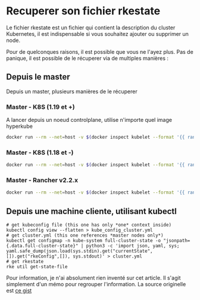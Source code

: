 # Recuperer son fichier rkestate

Le fichier rkestate est un fichier qui contient la description du cluster Kubernetes, il est indispensable si vous souhaitez ajouter ou supprimer un node.

Pour de quelconques raisons, il est possible que vous ne l'ayez plus. Pas de panique, il est possible de le récuperer via de multiples manières :

## Depuis le master

Depuis un master, plusieurs manières de le récuperer

### Master - K8S (1.19 et +)

A lancer depuis un noeud controlplane, utilise n'importe quel image hyperkube

```bash
docker run --rm --net=host -v $(docker inspect kubelet --format '{{ range .Mounts }}{{ if eq .Destination "/etc/kubernetes" }}{{ .Source }}{{ end }}{{ end }}')/ssl:/etc/kubernetes/ssl:ro --entrypoint bash $(docker inspect $(docker images -q --filter=label=org.label-schema.vcs-url=https://github.com/rancher/hyperkube-base.git) --format='{{index .RepoTags 0}}' | tail -1) -c 'kubectl --kubeconfig /etc/kubernetes/ssl/kubecfg-kube-node.yaml -n kube-system get configmap full-cluster-state -o json | jq -r .data.\"full-cluster-state\" | jq -r .' > cluster.rkestate
```

### Master - K8S (1.18 et -)

```bash
docker run --rm --net=host -v $(docker inspect kubelet --format '{{ range .Mounts }}{{ if eq .Destination "/etc/kubernetes" }}{{ .Source }}{{ end }}{{ end }}')/ssl:/etc/kubernetes/ssl:ro --entrypoint bash $(docker inspect $(docker images -q --filter=label=org.label-schema.vcs-url=https://github.com/rancher/hyperkube.git) --format='{{index .RepoTags 0}}' | tail -1) -c 'kubectl --kubeconfig /etc/kubernetes/ssl/kubecfg-kube-node.yaml -n kube-system get configmap full-cluster-state -o json | jq -r .data.\"full-cluster-state\" | jq -r .' > cluster.rkestate
```

### Master - Rancher v2.2.x

```bash
docker run --rm --net=host -v $(docker inspect kubelet --format '{{ range .Mounts }}{{ if eq .Destination "/etc/kubernetes" }}{{ .Source }}{{ end }}{{ end }}')/ssl:/etc/kubernetes/ssl:ro --entrypoint bash $(docker inspect $(docker images -q --filter=label=io.cattle.agent=true) --format='{{index .RepoTags 0}}' | tail -1) -c 'kubectl --kubeconfig /etc/kubernetes/ssl/kubecfg-kube-node.yaml get configmap -n kube-system full-cluster-state -o json | jq -r .data.\"full-cluster-state\" | jq -r .' > cluster.rkestate
```

## Depuis une machine cliente, utilisant kubectl

```
# get kubeconfig file (this one has only *one* context inside)
kubectl config view --flatten > kube_config_cluster.yml
# get cluster.yml (this one references *master nodes only*)
kubectl get configmap -n kube-system full-cluster-state -o "jsonpath={.data.full-cluster-state}" | python3 -c 'import json, yaml, sys; yaml.safe_dump(json.load(sys.stdin).get("currentState", []).get("rkeConfig",[]), sys.stdout)' > cluster.yml
# get rkestate
rke util get-state-file
```

Pour information, je n'ai absolument rien inventé sur cet article. Il s'agit simplement d'un mémo pour regrouper l'information. La source originelle est [ce gist](https://gist.github.com/superseb/e9f2628d1033cb20e54f6ee268683a7a)
